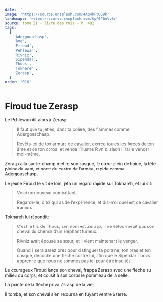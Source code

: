 ```yaml
---
date: ''
image: 'https://source.unsplash.com/4Aq4kPpU69k'
landscape: 'https://source.unsplash.com/UpR6FBeVvto'
source: tome II - livre des rois - P. 492
tags:
  [
    'Adergouschasp',
    'âme',
    'Firoud',
    'Pehlewan',
    'Rivniz',
    'Sipehdar',
    'Thous',
    'Tokhareh',
    'Zerasp',
  ]
order: '016'
---
```


# Firoud tue Zerasp

Le Pehlewan dit alors à Zerasp:

> Il faut que tu jettes, dans ta colère, des flammes comme Adergouschasp.
>
> Revêts-toi de ton armure de cavalier, exerce toutes les forces de ton âme et de ton corps, et venge l’illustre Rivniz, sinon j’irai le venger moi-même.

Zerasp alla sur-le-champ mettre son casque, le cœur plein de haine, la tête pleine de vent, et sortit du centre de l’armée, rapide comme Adergouschasp.

Le jeune Firoud le vit de loin, jeta un regard rapide sur Tokhareh, et lui dit:

> Voici un nouveau combattant.
>
> Regarde-le, ô toi qui as de l’expérience, et dis-moi quel est ce cavalier iranien.

Tokhareh lui répondit:

> C’est le fils de Thous, son nom est Zerasp, il ne détournerait pas son cheval du chemin d’un éléphant furieux.
>
> Rivniz avait épousé sa sœur, et il vient maintenant le venger.
>
> Quand il sera assez près pour distinguer ta poitrine, ton bras et ton casque, décoche une flèche contre lui, afin que le Sipehdar Thous apprenne que nous ne sommes pas ici pour être insultés!

Le courageux Firoud lança son cheval, frappa Zerasp avec une flèche au milieu du corps, et cousit à son corps le pommeau de la selle.

La pointe de la flèche priva Zerasp de la vie;

Il tomba, et son cheval s’en retourna en fuyant ventre à terre.
